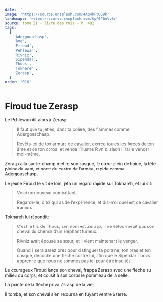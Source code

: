 ```yaml
---
date: ''
image: 'https://source.unsplash.com/4Aq4kPpU69k'
landscape: 'https://source.unsplash.com/UpR6FBeVvto'
source: tome II - livre des rois - P. 492
tags:
  [
    'Adergouschasp',
    'âme',
    'Firoud',
    'Pehlewan',
    'Rivniz',
    'Sipehdar',
    'Thous',
    'Tokhareh',
    'Zerasp',
  ]
order: '016'
---
```


# Firoud tue Zerasp

Le Pehlewan dit alors à Zerasp:

> Il faut que tu jettes, dans ta colère, des flammes comme Adergouschasp.
>
> Revêts-toi de ton armure de cavalier, exerce toutes les forces de ton âme et de ton corps, et venge l’illustre Rivniz, sinon j’irai le venger moi-même.

Zerasp alla sur-le-champ mettre son casque, le cœur plein de haine, la tête pleine de vent, et sortit du centre de l’armée, rapide comme Adergouschasp.

Le jeune Firoud le vit de loin, jeta un regard rapide sur Tokhareh, et lui dit:

> Voici un nouveau combattant.
>
> Regarde-le, ô toi qui as de l’expérience, et dis-moi quel est ce cavalier iranien.

Tokhareh lui répondit:

> C’est le fils de Thous, son nom est Zerasp, il ne détournerait pas son cheval du chemin d’un éléphant furieux.
>
> Rivniz avait épousé sa sœur, et il vient maintenant le venger.
>
> Quand il sera assez près pour distinguer ta poitrine, ton bras et ton casque, décoche une flèche contre lui, afin que le Sipehdar Thous apprenne que nous ne sommes pas ici pour être insultés!

Le courageux Firoud lança son cheval, frappa Zerasp avec une flèche au milieu du corps, et cousit à son corps le pommeau de la selle.

La pointe de la flèche priva Zerasp de la vie;

Il tomba, et son cheval s’en retourna en fuyant ventre à terre.
